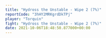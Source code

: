 ```yaml
---
title: "Hydross the Unstable - Wipe 2 (7%)"
reportCode: "3hHY2MRKgrdDkTPj"
player: "Torquin"
fight: "Hydross the Unstable - Wipe 2 (7%)"
date: 2021-10-06T18:48:50.877000+00:00
---
```

